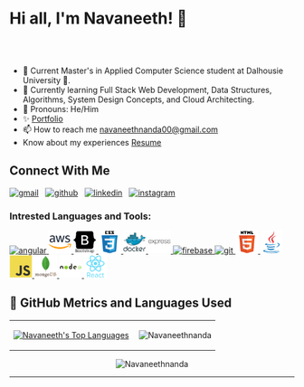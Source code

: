 

<h1>Hi all, I'm Navaneeth! 👋</h1> 
<br>
<br>


- 🔭 Current Master's in Applied Computer Science student at Dalhousie University 🏫.
- 🌱 Currently learning Full Stack Web Development, Data Structures, Algorithms, System Design Concepts, and Cloud Architecting.
- 👨 Pronouns: He/Him
- ✨ [Portfolio](https://navaneethnanda.com/)
- 📫 How to reach me navaneethnanda00@gmail.com
- Know about my experiences [Resume](https://drive.google.com/file/d/1g7qwP4kMU8KtTr3jX1N-9IJccU9Mt0Lg/view)

##  Connect With Me
[<img src='https://upload.wikimedia.org/wikipedia/commons/7/7e/Gmail_icon_%282020%29.svg' alt='gmail' height='30'>](mailto:navaneethnanda00@gmail.com)&nbsp;&nbsp;
[<img src='https://upload.wikimedia.org/wikipedia/commons/c/c2/GitHub_Invertocat_Logo.svg' alt='github' height='30'>](https://github.com/Navaneethnanda)&nbsp;&nbsp;
[<img src='https://raw.githubusercontent.com/rahuldkjain/github-profile-readme-generator/master/src/images/icons/Social/linked-in-alt.svg' alt='linkedin' height='30'>](https://www.linkedin.com/in/navaneethnanda/)&nbsp;&nbsp;
[<img src='https://upload.wikimedia.org/wikipedia/commons/9/95/Instagram_logo_2022.svg' alt='instagram' height='30'>](https://instagram.com/navaneeth_nanda?igshid=OGQ5ZDc2ODk2ZA==)&nbsp;&nbsp;


<h3 align="left">Intrested Languages and Tools:</h3>
<p align="left"> <a href="https://angular.io" target="_blank" rel="noreferrer"> <img src="https://angular.io/assets/images/logos/angular/angular.svg" alt="angular" width="40" height="40"/> </a> <a href="https://aws.amazon.com" target="_blank" rel="noreferrer"> <img src="https://raw.githubusercontent.com/devicons/devicon/master/icons/amazonwebservices/amazonwebservices-original-wordmark.svg" alt="aws" width="40" height="40"/> </a> <a href="https://getbootstrap.com" target="_blank" rel="noreferrer"> <img src="https://raw.githubusercontent.com/devicons/devicon/master/icons/bootstrap/bootstrap-plain-wordmark.svg" alt="bootstrap" width="40" height="40"/> </a> <a href="https://www.w3schools.com/css/" target="_blank" rel="noreferrer"> <img src="https://raw.githubusercontent.com/devicons/devicon/master/icons/css3/css3-original-wordmark.svg" alt="css3" width="40" height="40"/> </a> <a href="https://www.docker.com/" target="_blank" rel="noreferrer"> <img src="https://raw.githubusercontent.com/devicons/devicon/master/icons/docker/docker-original-wordmark.svg" alt="docker" width="40" height="40"/> </a> <a href="https://expressjs.com" target="_blank" rel="noreferrer"> <img src="https://raw.githubusercontent.com/devicons/devicon/master/icons/express/express-original-wordmark.svg" alt="express" width="40" height="40"/> </a> <a href="https://firebase.google.com/" target="_blank" rel="noreferrer"> <img src="https://www.vectorlogo.zone/logos/firebase/firebase-icon.svg" alt="firebase" width="40" height="40"/> </a> <a href="https://git-scm.com/" target="_blank" rel="noreferrer"> <img src="https://www.vectorlogo.zone/logos/git-scm/git-scm-icon.svg" alt="git" width="40" height="40"/> </a> <a href="https://www.w3.org/html/" target="_blank" rel="noreferrer"> <img src="https://raw.githubusercontent.com/devicons/devicon/master/icons/html5/html5-original-wordmark.svg" alt="html5" width="40" height="40"/> </a> <a href="https://www.java.com" target="_blank" rel="noreferrer"> <img src="https://raw.githubusercontent.com/devicons/devicon/master/icons/java/java-original.svg" alt="java" width="40" height="40"/> </a> <a href="https://developer.mozilla.org/en-US/docs/Web/JavaScript" target="_blank" rel="noreferrer"> <img src="https://raw.githubusercontent.com/devicons/devicon/master/icons/javascript/javascript-original.svg" alt="javascript" width="40" height="40"/> </a> <a href="https://www.mongodb.com/" target="_blank" rel="noreferrer"> <img src="https://raw.githubusercontent.com/devicons/devicon/master/icons/mongodb/mongodb-original-wordmark.svg" alt="mongodb" width="40" height="40"/> </a> <a href="https://nodejs.org" target="_blank" rel="noreferrer"> <img src="https://raw.githubusercontent.com/devicons/devicon/master/icons/nodejs/nodejs-original-wordmark.svg" alt="nodejs" width="40" height="40"/> </a> <a href="https://reactjs.org/" target="_blank" rel="noreferrer"> <img src="https://raw.githubusercontent.com/devicons/devicon/master/icons/react/react-original-wordmark.svg" alt="react" width="40" height="40"/> </a> 



## 🎊 GitHub Metrics and Languages Used
<div align="center">
  <table>
    <tbody>
      <tr>
        <td style="text-align:center">
          <a href="https://github.com/anuraghazra/github-readme-stats">
            <img align="center" src="https://github-readme-stats-git-masterrstaa-rickstaa.vercel.app/api/top-langs/?username=Navaneethnanda&theme=buefy&hide_border=true" alt="Navaneeth's Top Languages"/>
          </a>
        </td>
        <td style="text-align:center">
          <p>&nbsp;<img align="center" src="https://github-readme-stats.vercel.app/api?username=Navaneethnanda&show_icons=true&locale=en" alt="Navaneethnanda" /></p>
        </td>
      </tr>
    </tbody>
  </table>
  <p><img align="center" src="https://github-readme-streak-stats.herokuapp.com/?user=Navaneethnanda&" alt="Navaneethnanda" /></p>
</div>

---


